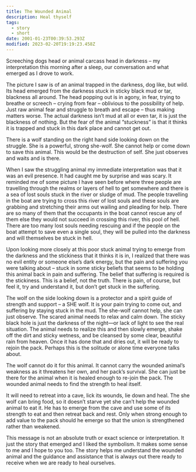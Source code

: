 ```yaml
---
title: The Wounded Animal
description: Heal thyself
tags:
  - story
  - short
date: 2001-01-23T00:39:53.293Z
modified: 2023-02-20T19:19:23.458Z
---
```


Screeching dogs head or animal carcass head in darkness – my interpretation this morning after a sleep, our conversation and what emerged as I drove to work.

The picture I saw is of an animal trapped in the darkness, dog like, but wild. Its head emerged from the darkness stuck in sticky black mud or tar, blackness all around. The head popping out is in agony, in fear, trying to breathe or screech – crying from fear – oblivious to the possibility of help. Just raw animal fear and struggle to breath and escape – thus making matters worse. The actual darkness isn’t mud at all or even tar, it is just the blackness of nothing. But the fear of the animal “stuckness” is that it thinks it is trapped and stuck in this dark place and cannot get out.

There is a wolf standing on the right hand side looking down on the struggle. She is a powerful, strong she-wolf. She cannot help or come down to save this animal. This would be the destruction of self. She just observes and waits and is there.

When I saw the struggling animal my immediate interpretation was that it was an evil presence. It had caught me by surprise and was scary. It reminded me of some picture I have seen before where three people are travelling through the realms or layers of hell to get somewhere and there is a sea of lost souls stuck in the river or sludge of mud. The people travelling in the boat are trying to cross this river of lost souls and these souls are grabbing and stretching their arms out wailing and pleading for help. There are so many of them that the occupants in the boat cannot rescue any of them else they would not succeed in crossing this river, this pool of hell. There are too many lost souls needing rescuing and if the people on the boat attempt to save even a single soul, they will be pulled into the darkness and will themselves be stuck in hell.  

Upon looking more closely at this poor stuck animal trying to emerge from the darkness and the stickiness that it thinks it is in, I realized that there was no evil entity or someone else’s dark energy, but the pain and suffering you were talking about – stuck in some sticky beliefs that seems to be holding this animal back in pain and suffering. The belief that suffering is required is the stickiness. This is a belief, not the truth.  There is pain, of course, but feel it, try and understand it, but don’t get stuck in the suffering.

The wolf on the side looking down is a protector and a spirit guide of strength and support – a SHE wolf. It is your pain trying to come out, and suffering by staying stuck in the mud. The she-wolf cannot help, she can just observe. The scared animal needs to relax and calm down. The sticky black hole is just the darkness of the night—or lack of light to see the real situation. The animal needs to realize this and then slowly emerge, shake off the dirt and sticky wetness, and be cleansed by some clear, beautiful rain from heaven. Once it has done that and dries out, it will be ready to rejoin the pack. Perhaps this is the solitude or alone time everyone talks about.

The wolf cannot do it for this animal. It cannot carry the wounded animal’s weakness as it threatens her own, and her pack’s survival. She can just be there for the animal when it is healed enough to re-join the pack. The wounded animal needs to find the strength to heal itself.

It will need to retreat into a cave, lick its wounds, lie down and heal. The she wolf can bring food, so it doesn’t starve yet she can’t help the wounded animal to eat it. He has to emerge from the cave and use some of its strength to eat and then retreat back and rest. Only when strong enough to add value to the pack should he emerge so that the union is strengthened rather than weakened.

This message is not an absolute truth or exact science or interpretation. It just the story that emerged and I liked the symbolism. It makes some sense to me and I hope to you too. The story helps me understand the wounded animal and the guidance and assistance that is always out there ready to receive when we are ready to heal ourselves.  
